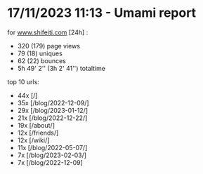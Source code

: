 # 17/11/2023 11:13 - Umami report
for www.shifeiti.com [24h] :

 - 320 (179) page views
 - 79 (18) uniques
 - 62 (22) bounces
 - 5h 49' 2'' (3h 2' 41'') totaltime


top 10 urls:
 - 44x [/]
 - 35x [/blog/2022-12-09/]
 - 29x [/blog/2023-01-12/]
 - 21x [/blog/2022-12-22/]
 - 19x [/about/]
 - 12x [/friends/]
 - 12x [/wiki/]
 - 11x [/blog/2022-05-07/]
 - 7x [/blog/2023-02-03/]
 - 7x [/blog/2022-12-09]


